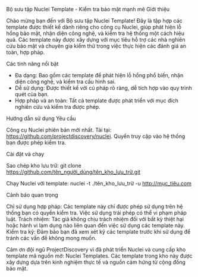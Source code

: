 Bộ sưu tập Nuclei Template - Kiểm tra bảo mật mạnh mẽ
Giới thiệu

Chào mừng bạn đến với Bộ sưu tập Nuclei Template! Đây là tập hợp các template được thiết kế dành riêng cho công cụ Nuclei, giúp phát hiện lỗ hổng bảo mật, nhận diện công nghệ, và kiểm tra hệ thống một cách hiệu quả. Các template này được xây dựng với mục tiêu hỗ trợ các nhà nghiên cứu bảo mật và chuyên gia kiểm thử trong việc thực hiện các đánh giá an toàn, hợp pháp.

Các tính năng nổi bật

+ Đa dạng: Bao gồm các template để phát hiện lỗ hổng phổ biến, nhận diện công nghệ, và kiểm tra cấu hình sai.
+ Dễ sử dụng: Được thiết kế với cú pháp rõ ràng, dễ tích hợp vào quy trình quét của bạn.
+ Hợp pháp và an toàn: Tất cả template được phát triển với mục đích nghiên cứu và kiểm tra được phép.

Hướng dẫn sử dụng
Yêu cầu

Công cụ Nuclei phiên bản mới nhất. Tải tại: https://github.com/projectdiscovery/nuclei.
Quyền truy cập vào hệ thống bạn được phép kiểm tra.

Cài đặt và chạy

Sao chép kho lưu trữ:
git clone https://github.com/tên_người_dùng/tên_kho_lưu_trữ.git


Chạy Nuclei với template:
nuclei -t ./tên_kho_lưu_trữ -u http://mục_tiêu.com


Cảnh báo quan trọng

Chỉ sử dụng hợp pháp: Các template này chỉ được phép sử dụng trên hệ thống bạn có quyền kiểm tra. Việc sử dụng trái phép có thể vi phạm pháp luật.
Trách nhiệm: Tác giả không chịu trách nhiệm đối với bất kỳ thiệt hại hoặc hành vi lạm dụng nào liên quan đến việc sử dụng các template này.
Kiểm tra kỹ: Đảm bảo bạn đã xem xét kỹ các template trước khi sử dụng để tránh các vấn đề không mong muốn.


Cảm ơn đội ngũ ProjectDiscovery vì đã phát triển Nuclei và cung cấp kho template mã nguồn mở: Nuclei Templates.
Các template trong kho này được xây dựng dựa trên kinh nghiệm thực tế và nguồn cảm hứng từ cộng đồng bảo mật.


